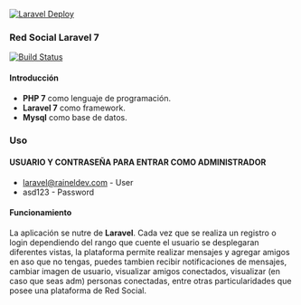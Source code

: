 
[![Laravel 
Deploy](https://miro.medium.com/max/1400/1*_-vJQqeCmpw-kghDFX8yJw.png)](https://sleepy-brushlands-97842.herokuapp.com/)

### Red Social Laravel 7

[![Build Status](https://travis-ci.org/patamimbre/sptorrent-api.svg?branch=master)](https://travis-ci.org/patamimbre/sptorrent-api)

#### Introducción 

* **PHP 7** como lenguaje de programación.
* **Laravel 7** como framework.
* **Mysql** como base de datos.

### Uso

#### USUARIO Y CONTRASEÑA PARA ENTRAR COMO ADMINISTRADOR
* laravel@raineldev.com - User
* asd123 - Password

#### Funcionamiento

La aplicación se nutre de **Laravel**. Cada vez que se realiza un registro o login dependiendo del rango que cuente el usuario se desplegaran diferentes vistas, la plataforma permite realizar mensajes y agregar amigos en aso que no tengas, puedes tambien recibir notificaciones de mensajes, cambiar imagen de usuario, visualizar amigos conectados, visualizar (en caso que seas adm) personas conectadas, entre otras particularidades que posee una plataforma de Red Social.
